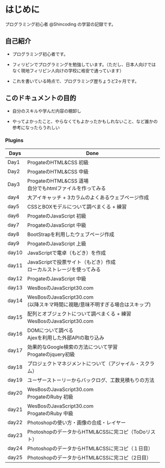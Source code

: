 # はじめに

プログラミング初心者 @Shincoding の学習の記録です。

## 自己紹介

* プログラミング初心者です。

* フィリピンでプログラミングを勉強しています。（ただし、日本人向けではなく現地フィリピン人向けの学校に格安で通っています）

* これを書いている時点で、プログラミング歴ちょうど2ヶ月です。

## このドキュメントの目的

* 自分のスキルや学んだ内容の棚卸し

* やってよかったこと、やらなくてもよかったかもしれないこと、など誰かの参考になったらうれしい


### Plugins

| Days  | Done                                                                              |
| ----- | --------------------------------------------------------------------------------- |
| Day1  | ProgateのHTML&CSS 初級                                                            |
| Day2  | ProgateのHTML&CSS 中級                                                            |
| Day3  | ProgateのHTML&CSS 道場 <br> 自分でもhtmlファイルを作ってみる                      |
| day4  | 大アイキャッチ + 3カラムのよくあるウェブページ作成                                |
| day5  | CSSとBOXモデルについて調べまくる + 練習                                           |
| day6  | ProgateのJavaScript 初級                                                          |
| day7  | ProgateのJavaScript 中級                                                          |
| day8  | BootStrapを利用したウェブページ作成                                               |
| day9  | ProgateのJavaScript 上級                                                          |
| day10 | JavaScriptで電卓（もどき）を作成                                                  |
| day11 | JavaScriptで投票サイト（もどき）作成 <br> ローカルストレージを使ってみる          |
| day12 | ProgateのJavaScript 中級                                                          |
| day13 | WesBosのJavaScript30.com                                                          |
| day14 | WesBosのJavaScript30.com <br> (以降スキマ時間に視聴/意味不明すぎる場合はスキップ) |
| day15 | 配列とオブジェクトについて調べまくる + 練習 <br> WesBosのJavaScript30.com         |
| day16 | DOMについて調べる <br> Ajexを利用した外部APIの取り込み                            |
| day17 | 効果的なGoogle検索の方法について学習 <br> Progateのjquery初級                     |
| day18 | プロジェクトマネジメントについて（アジャイル・スクラム）                          |
| day19 | ユーザーストーリーからバックログ、工数見積もりの方法                              |
| day20 | WesBosのJavaScript30.com <br> ProgateのRuby 初級                                  |
| day21 | WesBosのJavaScript30.com <br> ProgateのRuby 中級                                  |
| day22 | Photoshopの使い方・画像の合成・レイヤー                                           |
| day23 | PhotoshopのデータからHTML&CSSに完コピ（ToDoリスト）                               |
| day24 | PhotoshopのデータからHTML&CSSに完コピ（１日目）                                   |
| day25 | PhotoshopのデータからHTML&CSSに完コピ（2日目）                                    |


